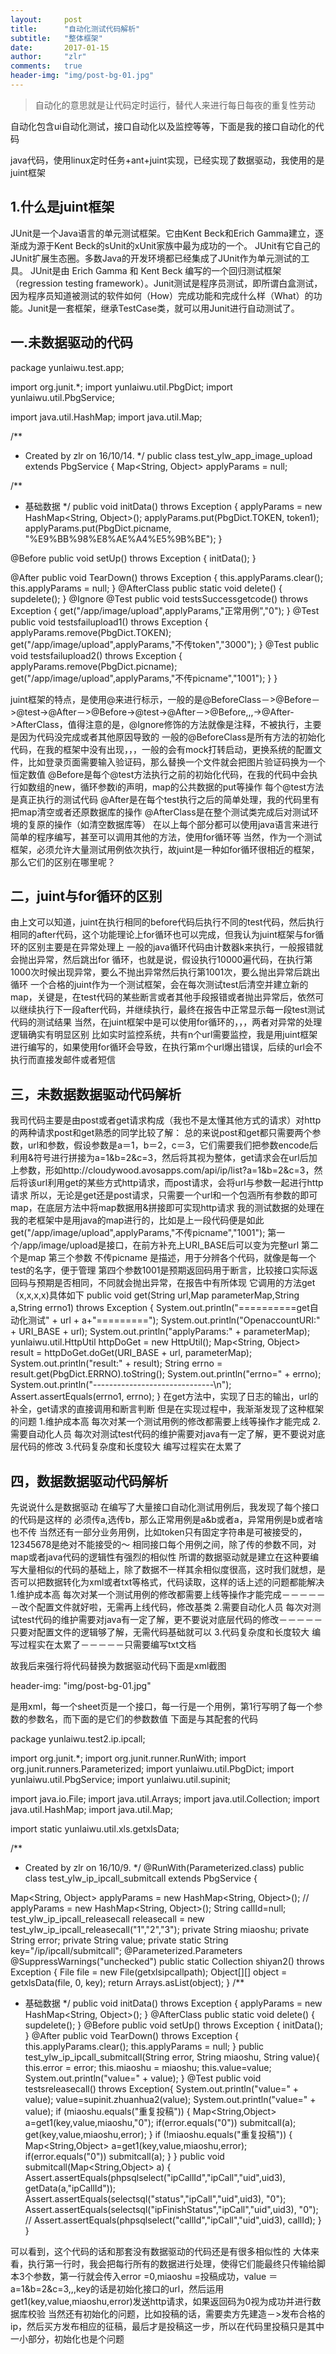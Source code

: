 ```yaml
---
layout:     post    
title:      "自动化测试代码解析"    
subtitle:   "整体框架"          
date:       2017-01-15            
author:     "zlr"                      
comments:	true
header-img: "img/post-bg-01.jpg"
---
```


> 自动化的意思就是让代码定时运行，替代人来进行每日每夜的重复性劳动

自动化包含ui自动化测试，接口自动化以及监控等等，下面是我的接口自动化的代码

java代码，使用linux定时任务+ant+juint实现，已经实现了数据驱动，我使用的是juint框架
## 1.什么是juint框架
JUnit是一个Java语言的单元测试框架。它由Kent Beck和Erich Gamma建立，逐渐成为源于Kent Beck的sUnit的xUnit家族中最为成功的一个。 JUnit有它自己的JUnit扩展生态圈。多数Java的开发环境都已经集成了JUnit作为单元测试的工具。
JUnit是由 Erich Gamma 和 Kent Beck 编写的一个回归测试框架（regression testing framework）。Junit测试是程序员测试，即所谓白盒测试，因为程序员知道被测试的软件如何（How）完成功能和完成什么样（What）的功能。Junit是一套框架，继承TestCase类，就可以用Junit进行自动测试了。

## 一.未数据驱动的代码

package yunlaiwu.test.app;

import org.junit.*;
import yunlaiwu.util.PbgDict;
import yunlaiwu.util.PbgService;

import java.util.HashMap;
import java.util.Map;

/**
* Created by zlr on 16/10/14.
*/
public class test_ylw_app_image_upload extends PbgService {
Map<String, Object> applyParams = null;

/**
* 基础数据
*/
public void initData() throws Exception {
applyParams = new HashMap<String, Object>();
applyParams.put(PbgDict.TOKEN, token1);
applyParams.put(PbgDict.picname, "%E9%BB%98%E8%AE%A4%E5%9B%BE");
}

@Before
public void setUp() throws Exception {
initData();
}

@After
public void TearDown() throws Exception {
this.applyParams.clear();
this.applyParams = null;
}
@AfterClass
public static void delete() {
supdelete();
}
@Ignore
@Test
public void testsSuccessgetcode() throws Exception {
get("/app/image/upload",applyParams,"正常用例","0");
}
@Test
public void testsfailupload1() throws Exception {
applyParams.remove(PbgDict.TOKEN);
get("/app/image/upload",applyParams,"不传token","3000");
}
@Test
public void testsfailupload2() throws Exception {
applyParams.remove(PbgDict.picname);
get("/app/image/upload",applyParams,"不传picname","1001");
}
}

juint框架的特点，是使用@来进行标示，一般的是@BeforeClass－>@Before－>@test->@After－>@Before->@test->@After－>@Before,,,->@After->AfterClass，值得注意的是，@Ignore修饰的方法就像是注释，不被执行，主要是因为代码没完成或者其他原因导致的
一般的@BeforeClass是所有方法的初始化代码，在我的框架中没有出现，，，一般的会有mock打转启动，更换系统的配置文件，比如登录页面需要输入验证码，那么替换一个文件就会把图片验证码换为一个恒定数值
@Before是每个@test方法执行之前的初始化代码，在我的代码中会执行如数组的new，循环参数i的声明，map的公共数据的put等操作
每个@test方法是真正执行的测试代码
@After是在每个test执行之后的简单处理，我的代码里有把map清空或者还原数据库的操作
@AfterClass是在整个测试类完成后对测试环境的复原的操作（如清空数据库等）
在以上每个部分都可以使用java语言来进行简单的程序编写，甚至可以调用其他的方法，使用for循环等
当然，作为一个测试框架，必须允许大量测试用例依次执行，故juint是一种如for循环很相近的框架，那么它们的区别在哪里呢？


## 二，juint与for循环的区别

由上文可以知道，juint在执行相同的before代码后执行不同的test代码，然后执行相同的after代码，这个功能理论上for循环也可以完成，但我认为juint框架与for循环的区别主要是在异常处理上
一般的java循环代码由计数器k来执行，一般报错就会抛出异常，然后跳出for 循环，也就是说，假设执行10000遍代码，在执行第1000次时候出现异常，要么不抛出异常然后执行第1001次，要么抛出异常后跳出循环
一个合格的juint作为一个测试框架，会在每次测试test后清空并建立新的map，关键是，在test代码的某些断言或者其他手段报错或者抛出异常后，依然可以继续执行下一段after代码，并继续执行，最终在报告中正常显示每一段test测试代码的测试结果
当然，在juint框架中是可以使用for循环的，，，两者对异常的处理逻辑确实有明显区别
比如实时监控系统，共有n个url需要监控，我是用juint框架进行编写的，如果使用for循环会导致，在执行第m个url爆出错误，后续的url会不执行而直接发邮件或者短信

## 三，未数据数据驱动代码解析


我司代码主要是由post或者get请求构成（我也不是太懂其他方式的请求）对http的两种请求post和get熟悉的同学比较了解：
总的来说post和get都只需要两个参数，url和参数，假设参数是a＝1，b＝2，c＝3，它们需要我们把参数encode后利用&符号进行拼接为a=1&b=2&c=3，然后将其视为整体，get请求会在url后加上参数，形如http://cloudywood.avosapps.com/api/ip/list?a=1&b=2&c=3，然后将该url利用get的某些方式http请求，而post请求，会将url与参数一起进行http请求
所以，无论是get还是post请求，只需要一个url和一个包涵所有参数的即可map，在底层方法中将map数据用&拼接即可实现http请求
我的测试数据的处理在我的老框架中是用java的map进行的，比如是上一段代码便是如此
get("/app/image/upload",applyParams,"不传picname","1001");
第一个/app/image/upload是接口，在前方补充上URI_BASE后可以变为完整url
第二个是map
第三个参数 不传picname 是描述，用于分辨各个代码，就像是每一个test的名字，便于管理
第四个参数1001是预期返回码用于断言，比较接口实际返回码与预期是否相同，不同就会抛出异常，在报告中有所体现
它调用的方法get（x,x,x,x)具体如下
public void get(String url,Map parameterMap,String a,String errno1) throws Exception {
System.out.println("==========get自动化测试" + url + a+"=========");
System.out.println("OpenaccountURI:" + URI_BASE + url);
System.out.println("applyParams:" + parameterMap);
yunlaiwu.util.HttpUtil httpDoGet = new HttpUtil();
Map<String, Object> result = httpDoGet.doGet(URI_BASE + url, parameterMap);
System.out.println("result:" + result);
String errno = result.get(PbgDict.ERRNO).toString();
System.out.println("errno=" + errno);
System.out.println("------------------------------\n");
Assert.assertEquals(errno1, errno);
}
在get方法中，实现了日志的输出，url的补全，get请求的直接调用和断言判断
但是在实现过程中，我渐渐发现了这种框架的问题
1.维护成本高
每次对某一个测试用例的修改都需要上线等操作才能完成
2.需要自动化人员
每次对测试test代码的维护需要对java有一定了解，更不要说对底层代码的修改
3.代码复杂度和长度较大
编写过程实在太累了


## 四，数据数据驱动代码解析


先说说什么是数据驱动
在编写了大量接口自动化测试用例后，我发现了每个接口的代码是这样的
必须传a,选传b，那么正常用例是a&b或者a，异常用例是b或者啥也不传
当然还有一部分业务用例，比如token只有固定字符串是可被接受的，12345678是绝对不能接受的～
相同接口每个用例之间，除了传的参数不同，对map或者java代码的逻辑性有强烈的相似性
所谓的数据驱动就是建立在这种要编写大量相似的代码的基础上，除了数据不一样其余相似度很高，这时我们就想，是否可以把数据转化为xml或者txt等格式，代码读取，这样的话上述的问题都能解决
1.维护成本高
每次对某一个测试用例的修改都需要上线等操作才能完成－－－－－－改个配置文件就好啦，无需再上线代码，修改基类
2.需要自动化人员
每次对测试test代码的维护需要对java有一定了解，更不要说对底层代码的修改－－－－－只要对配置文件的逻辑够了解，无需代码基础就可以
3.代码复杂度和长度较大
编写过程实在太累了－－－－－只需要编写txt文档

故我后来强行将代码替换为数据驱动代码下面是xml截图

header-img: "img/post-bg-01.jpg"

是用xml，每一个sheet页是一个接口，每一行是一个用例，第1行写明了每一个参数的参数名，而下面的是它们的参数数值
下面是与其配套的代码

package yunlaiwu.test2.ip.ipcall;

import org.junit.*;
import org.junit.runner.RunWith;
import org.junit.runners.Parameterized;
import yunlaiwu.util.PbgDict;
import yunlaiwu.util.PbgService;
import yunlaiwu.util.supinit;

import java.io.File;
import java.util.Arrays;
import java.util.Collection;
import java.util.HashMap;
import java.util.Map;

import static yunlaiwu.util.xls.getxlsData;

/**
* Created by zlr on 16/10/9.
*/
@RunWith(Parameterized.class)
public class test_ylw_ip_ipcall_submitcall extends PbgService {

Map<String, Object> applyParams = new HashMap<String, Object>();
//    applyParams = new HashMap<String, Object>();
String callId=null;
test_ylw_ip_ipcall_releasecall releasecall = new test_ylw_ip_ipcall_releasecall("1","2","3");
private String miaoshu;
private String error;
private String value;
private static String key="/ip/ipcall/submitcall";
@Parameterized.Parameters
@SuppressWarnings("unchecked")
public static Collection shiyan2() throws Exception {
File file = new File(getxlsipcallpath);
Object[][] object = getxlsData(file, 0, key);
return  Arrays.asList(object);
}
/**
* 基础数据
*/
public void initData() throws Exception {
applyParams = new HashMap<String, Object>();
}
@AfterClass
public static void delete() {
supdelete();
}
@Before
public void setUp() throws Exception {
initData();
}
@After
public void TearDown() throws Exception {
this.applyParams.clear();
this.applyParams = null;
}
public test_ylw_ip_ipcall_submitcall(String error, String miaoshu, String value){
this.error = error;
this.miaoshu = miaoshu;
this.value=value;
System.out.println("value=" + value);
}
@Test
public void testsreleasecall() throws Exception{
System.out.println("value=" + value);
value=supinit.zhuanhua2(value);
System.out.println("value=" + value);
if (miaoshu.equals("重复投稿"))
{
Map<String,Object> a=get1(key,value,miaoshu,"0");
if(error.equals("0"))
submitcall(a);
get(key,value,miaoshu,error);
}
if (!miaoshu.equals("重复投稿"))
{
Map<String,Object> a=get1(key,value,miaoshu,error);
if(error.equals("0"))
submitcall(a);
}
}
public void submitcall(Map<String,Object> a)
{
Assert.assertEquals(phpsqlselect("ipCallId","ipCall","uid",uid3), getData(a,"ipCallId"));
Assert.assertEquals(selectsql("status","ipCall","uid",uid3), "0");
Assert.assertEquals(selectsql("ipFinishStatus","ipCall","uid",uid3), "0");
//        Assert.assertEquals(phpsqlselect("callId","ipCall","uid",uid3), callId);
}
}

可以看到，这个代码的话和那套没有数据驱动的代码还是有很多相似性的
大体来看，执行第一行时，我会把每行所有的数据进行处理，使得它们能最终只传输给脚本3个参数，第一行就会传入error =0,miaoshu =投稿成功，value ＝a=1&b=2&c=3,,,key的话是初始化接口的url，然后运用get1(key,value,miaoshu,error)发送http请求，如果返回码为0视为成功并进行数据库校验
当然还有初始化的问题，比如投稿的话，需要卖方先建造－>发布合格的ip，然后买方发布相应的征稿，最后才是投稿这一步，所以在代码里投稿只是其中一小部分，初始化也是个问题
